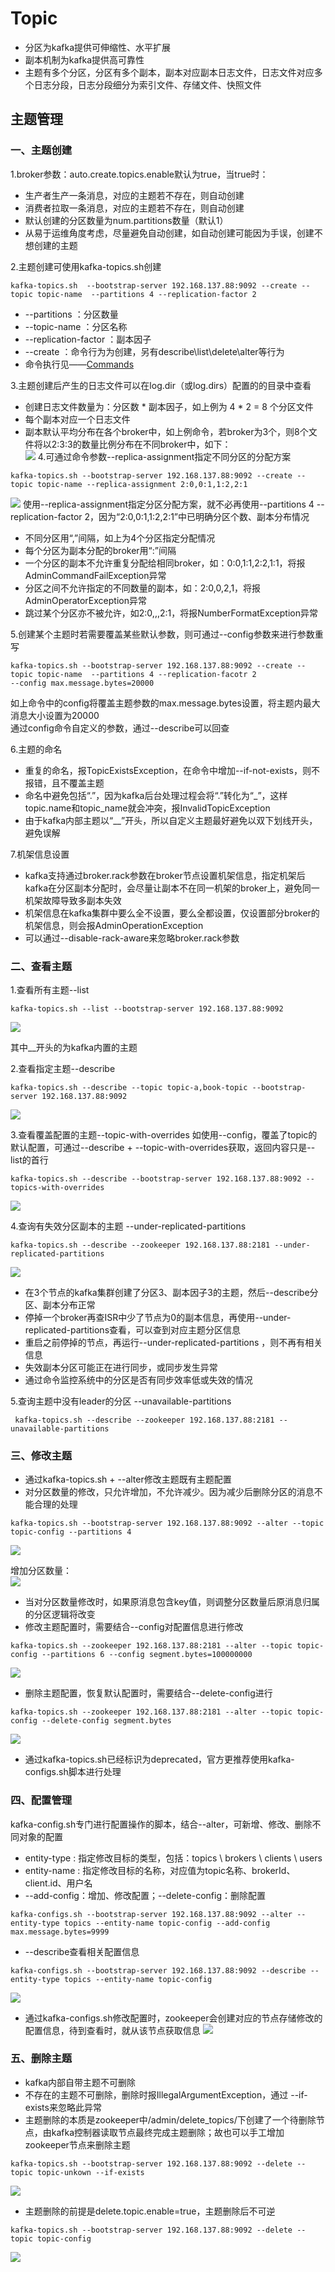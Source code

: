 # Topic
- 分区为kafka提供可伸缩性、水平扩展
- 副本机制为kafka提供高可靠性
- 主题有多个分区，分区有多个副本，副本对应副本日志文件，日志文件对应多个日志分段，日志分段细分为索引文件、存储文件、快照文件
## 主题管理
### 一、主题创建
1.broker参数：auto.create.topics.enable默认为true，当true时：
- 生产者生产一条消息，对应的主题若不存在，则自动创建
- 消费者拉取一条消息，对应的主题若不存在，则自动创建
- 默认创建的分区数量为num.partitions数量（默认1）
- 从易于运维角度考虑，尽量避免自动创建，如自动创建可能因为手误，创建不想创建的主题  
 
2.主题创建可使用kafka-topics.sh创建
```
kafka-topics.sh  --bootstrap-server 192.168.137.88:9092 --create --topic topic-name  --partitions 4 --replication-factor 2
```
- --partitions ：分区数量
- --topic-name ：分区名称
- --replication-factor ：副本因子
- --create ：命令行为为创建，另有describe\list\delete\alter等行为   
- 命令执行见——[Commands](https://github.com/mihumouse/Kafka-Notes/blob/main/notes/99Commands.md)

3.主题创建后产生的日志文件可以在log.dir（或log.dirs）配置的的目录中查看
- 创建日志文件数量为：分区数 * 副本因子，如上例为 4 * 2 = 8 个分区文件
- 每个副本对应一个日志文件
- 副本默认平均分布在各个broker中，如上例命令，若broker为3个，则8个文件将以2:3:3的数量比例分布在不同broker中，如下：     
![](../../../../../../pictures/kafka/06Topics/replica.png) 
4.可通过命令参数--replica-assignment指定不同分区的分配方案   
```
kafka-topics.sh --bootstrap-server 192.168.137.88:9092 --create --topic topic-name --replica-assignment 2:0,0:1,1:2,2:1
```
![](../../../../../../pictures/kafka/06Topics/replica_assignment.png)
使用--replica-assignment指定分区分配方案，就不必再使用--partitions 4 --replication-factor 2，因为“2:0,0:1,1:2,2:1”中已明确分区个数、副本分布情况

- 不同分区用“,”间隔，如上为4个分区指定分配情况
- 每个分区为副本分配的broker用“:”间隔
- 一个分区的副本不允许重复分配给相同broker，如：0:0,1:1,2:2,1:1，将报AdminCommandFailException异常
- 分区之间不允许指定的不同数量的副本，如：2:0,0,2,1，将报AdminOperatorException异常
- 跳过某个分区亦不被允许，如2:0,,,2:1，将报NumberFormatException异常

5.创建某个主题时若需要覆盖某些默认参数，则可通过--config参数来进行参数重写
```
kafka-topics.sh --bootstrap-server 192.168.137.88:9092 --create --topic topic-name  --partitions 4 --replication-facotr 2
--config max.message.bytes=20000
```
如上命令中的config将覆盖主题参数的max.message.bytes设置，将主题内最大消息大小设置为20000   
通过config命令自定义的参数，通过--describe可以回查

6.主题的命名
- 重复的命名，报TopicExistsException，在命令中增加--if-not-exists，则不报错，且不覆盖主题
- 命名中避免包括“.”，因为kafka后台处理过程会将“.”转化为“_”，这样topic.name和topic_name就会冲突，报InvalidTopicException
- 由于kafka内部主题以“__”开头，所以自定义主题最好避免以双下划线开头，避免误解

7.机架信息设置
- kafka支持通过broker.rack参数在broker节点设置机架信息，指定机架后kafka在分区副本分配时，会尽量让副本不在同一机架的broker上，避免同一机架故障导致多副本失效
- 机架信息在kafka集群中要么全不设置，要么全都设置，仅设置部分broker的机架信息，则会报AdminOperationException
- 可以通过--disable-rack-aware来忽略broker.rack参数

### 二、查看主题
1.查看所有主题--list
```
kafka-topics.sh --list --bootstrap-server 192.168.137.88:9092
```
![](../../../../../../pictures/kafka/06Topics/list_topic.png)

其中__开头的为kafka内置的主题

2.查看指定主题--describe
```
kafka-topics.sh --describe --topic topic-a,book-topic --bootstrap-server 192.168.137.88:9092
```
![](../../../../../../pictures/kafka/06Topics/describe_topics.png)

3.查看覆盖配置的主题--topic-with-overrides
如使用--config，覆盖了topic的默认配置，可通过--describe + --topic-with-overrides获取，返回内容只是--list的首行
```
kafka-topics.sh --describe --bootstrap-server 192.168.137.88:9092 --topics-with-overrides
```
![](../../../../../../pictures/kafka/06Topics/overrides.png)

4.查询有失效分区副本的主题 --under-replicated-partitions 
```
kafka-topics.sh --describe --zookeeper 192.168.137.88:2181 --under-replicated-partitions 
```
![](../../../../../../pictures/kafka/06Topics/under-replication-partitions.png)   
- 在3个节点的kafka集群创建了分区3、副本因子3的主题，然后--describe分区、副本分布正常
- 停掉一个broker再查ISR中少了节点为0的副本信息，再使用--under-replicated-partitions查看，可以查到对应主题分区信息
- 重启之前停掉的节点，再运行--under-replicated-partitions ，则不再有相关信息
- 失效副本分区可能正在进行同步，或同步发生异常
- 通过命令监控系统中的分区是否有同步效率低或失效的情况

5.查询主题中没有leader的分区 --unavailable-partitions
```
 kafka-topics.sh --describe --zookeeper 192.168.137.88:2181 --unavailable-partitions 
```

### 三、修改主题
- 通过kafka-topics.sh + --alter修改主题既有主题配置
- 对分区数量的修改，只允许增加，不允许减少。因为减少后删除分区的消息不能合理的处理
```
kafka-topics.sh --bootstrap-server 192.168.137.88:9092 --alter --topic topic-config --partitions 4 
```

![](../../../../../../pictures/kafka/06Topics/alter_create.png)

增加分区数量：      
![](../../../../../../pictures/kafka/06Topics/alter_partitions.png)   
- 当对分区数量修改时，如果原消息包含key值，则调整分区数量后原消息归属的分区逻辑将改变
- 修改主题配置时，需要结合--config对配置信息进行修改
```
kafka-topics.sh --zookeeper 192.168.137.88:2181 --alter --topic topic-config --partitions 6 --config segment.bytes=100000000
```
![](../../../../../../pictures/kafka/06Topics/alter_config.png)   
- 删除主题配置，恢复默认配置时，需要结合--delete-config进行
```
kafka-topics.sh --zookeeper 192.168.137.88:2181 --alter --topic topic-config --delete-config segment.bytes
```
![](../../../../../../pictures/kafka/06Topics/alter_delete_config.png)   
- 通过kafka-topics.sh已经标识为deprecated，官方更推荐使用kafka-configs.sh脚本进行处理

### 四、配置管理
kafka-config.sh专门进行配置操作的脚本，结合--alter，可新增、修改、删除不同对象的配置
- entity-type : 指定修改目标的类型，包括：topics \ brokers \ clients \ users
- entity-name : 指定修改目标的名称，对应值为topic名称、brokerId、client.id、用户名
- --add-config：增加、修改配置；--delete-config：删除配置
```
kafka-configs.sh --bootstrap-server 192.168.137.88:9092 --alter --entity-type topics --entity-name topic-config --add-config max.message.bytes=9999
```
- --describe查看相关配置信息
```
kafka-configs.sh --bootstrap-server 192.168.137.88:9092 --describe --entity-type topics --entity-name topic-config
```
![](../../../../../../pictures/kafka/06Topics/kafka-config-add.png)   
- 通过kafka-configs.sh修改配置时，zookeeper会创建对应的节点存储修改的配置信息，待到查看时，就从该节点获取信息
![](../../../../../../pictures/kafka/06Topics/zkCli-topics.png)   

### 五、删除主题
- kafka内部自带主题不可删除
- 不存在的主题不可删除，删除时报IllegalArgumentException，通过 --if-exists来忽略此异常
- 主题删除的本质是zookeeper中/admin/delete_topics/下创建了一个待删除节点，由kafka控制器读取节点最终完成主题删除；故也可以手工增加zookeeper节点来删除主题
```
kafka-topics.sh --bootstrap-server 192.168.137.88:9092 --delete --topic topic-unkown --if-exists
```
![](../../../../../../pictures/kafka/06Topics/delete-unknow.png)   
- 主题删除的前提是delete.topic.enable=true，主题删除后不可逆
```
kafka-topics.sh --bootstrap-server 192.168.137.88:9092 --delete --topic topic-config
```
![](../../../../../../pictures/kafka/06Topics/delete-exists.png)   
